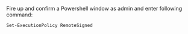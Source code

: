 Fire up and confirm a Powershell window as admin and enter following command:

```
Set-ExecutionPolicy RemoteSigned
```
